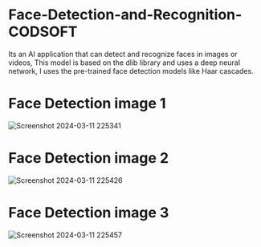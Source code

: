 # Face-Detection-and-Recognition-CODSOFT
Its an AI application that can detect and recognize faces in images or videos, This model is based on the dlib library and uses a deep neural network, I uses the pre-trained face detection models like Haar cascades.

# Face Detection image 1
![Screenshot 2024-03-11 225341](https://github.com/Dhrubojyot/Face-Detection-and-Recognition-CODSOFT/assets/108850678/f85217ba-76ba-44e4-b632-1dcf302c43f6)

# Face Detection image 2
![Screenshot 2024-03-11 225426](https://github.com/Dhrubojyot/Face-Detection-and-Recognition-CODSOFT/assets/108850678/41401a43-fcfb-4ef3-bbe8-dfb3bbdc280c)

# Face Detection image 3
![Screenshot 2024-03-11 225457](https://github.com/Dhrubojyot/Face-Detection-and-Recognition-CODSOFT/assets/108850678/ca8dcd9d-234e-45e8-afc2-b3ba98648f7c)
